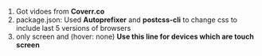 1. Got vidoes from **Coverr.co**
2. package.json: Used **Autoprefixer** and **postcss-cli** to change css to include last 5 versions of browsers
3. only screen and (hover: none) **Use this line for devices which are touch screen**